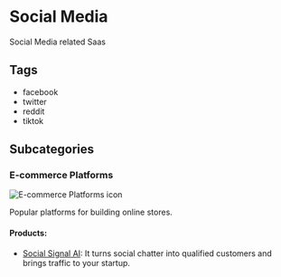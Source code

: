 # Social Media

Social Media related Saas

## Tags
- facebook
- twitter
- reddit
- tiktok

## Subcategories
### E-commerce Platforms
![E-commerce Platforms icon](undefined)

Popular platforms for building online stores.

#### Products:
- [Social Signal AI](https://socialsignalai.com/): It turns social chatter into qualified customers and brings traffic to your startup.

